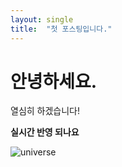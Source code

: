 ```yaml
---
layout: single
title:  "첫 포스팅입니다."
---
```


# 안녕하세요.
열심히 하겠습니다!

**실시간 반영 되나요**

![universe](C:\Users\igaeu\Desktop\project\gaeunleeme-github-blog\gaeunleeme.github.io\images\2021-11-09-first\universe.jpg)

